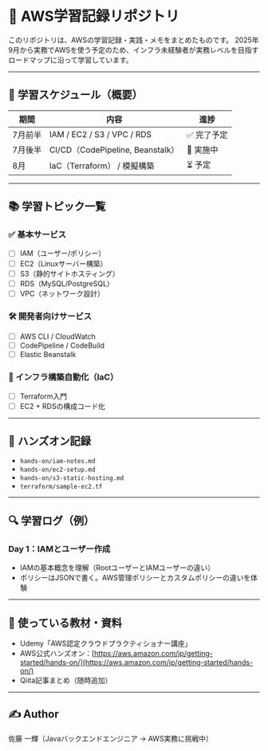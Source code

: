 
# 🧠 AWS学習記録リポジトリ

このリポジトリは、AWSの学習記録・実践・メモをまとめたものです。
2025年9月から実務でAWSを使う予定のため、インフラ未経験者が実務レベルを目指すロードマップに沿って学習しています。

---

## 📅 学習スケジュール（概要）

| 期間 | 内容 | 進捗 |
|------|------|------|
| 7月前半 | IAM / EC2 / S3 / VPC / RDS | ✅ 完了予定 |
| 7月後半 | CI/CD（CodePipeline, Beanstalk） | 🔄 実施中 |
| 8月 | IaC（Terraform） / 模擬構築 | ⏳ 予定 |

---

## 📚 学習トピック一覧

### ✅ 基本サービス
- [ ] IAM（ユーザー/ポリシー）
- [ ] EC2（Linuxサーバー構築）
- [ ] S3（静的サイトホスティング）
- [ ] RDS（MySQL/PostgreSQL）
- [ ] VPC（ネットワーク設計）

### 🛠️ 開発者向けサービス
- [ ] AWS CLI / CloudWatch
- [ ] CodePipeline / CodeBuild
- [ ] Elastic Beanstalk

### 🧱 インフラ構築自動化（IaC）
- [ ] Terraform入門
- [ ] EC2 + RDSの構成コード化

---

## 📝 ハンズオン記録

- `hands-on/iam-notes.md`
- `hands-on/ec2-setup.md`
- `hands-on/s3-static-hosting.md`
- `terraform/sample-ec2.tf`

---

## 🔍 学習ログ（例）

### Day 1：IAMとユーザー作成
- IAMの基本概念を理解（RootユーザーとIAMユーザーの違い）
- ポリシーはJSONで書く。AWS管理ポリシーとカスタムポリシーの違いを体験

---

## 📌 使っている教材・資料

- Udemy「AWS認定クラウドプラクティショナー講座」
- AWS公式ハンズオン：[https://aws.amazon.com/jp/getting-started/hands-on/](https://aws.amazon.com/jp/getting-started/hands-on/)
- Qiita記事まとめ（随時追加）

---

## ✍️ Author

佐藤 一輝（Javaバックエンドエンジニア → AWS実務に挑戦中）
